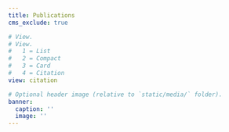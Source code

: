 ```yaml
---
title: Publications
cms_exclude: true

# View.
# View.
#   1 = List
#   2 = Compact
#   3 = Card
#   4 = Citation
view: citation

# Optional header image (relative to `static/media/` folder).
banner:
  caption: ''
  image: ''
---
```

